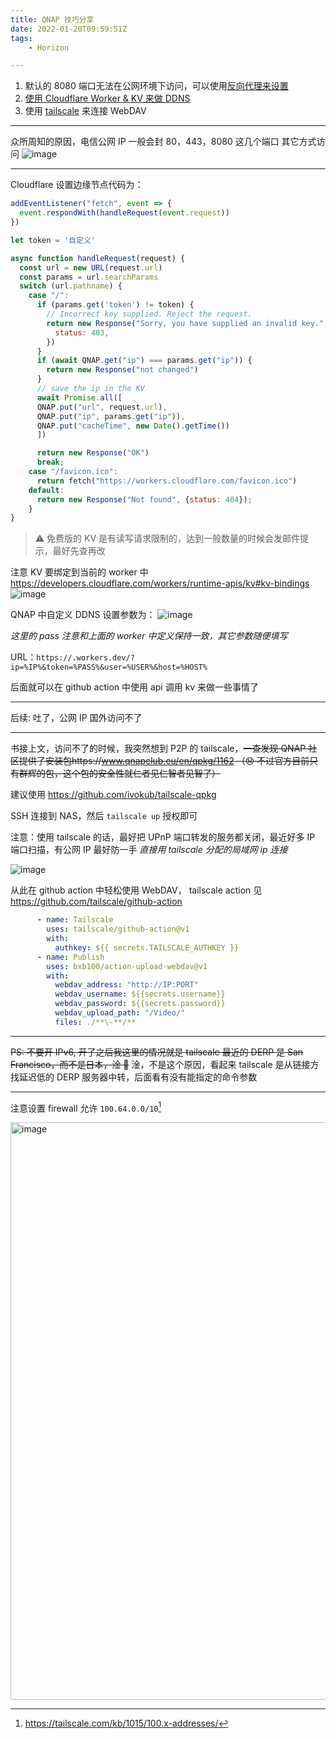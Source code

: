 ```yaml
---
title: QNAP 技巧分享
date: 2022-01-20T09:59:51Z
tags:
	- Horizon

---
```

1. 默认的 8080 端口无法在公网环境下访问，可以使用[反向代理来设置](#issuecomment-1017306273)
2. [使用 Cloudflare Worker & KV 来做 DDNS](#issuecomment-1017428570)
3. 使用 [tailscale](https://tailscale.com/) 来连接 WebDAV

---

<a id="issuecomment-1017306273"></a>
众所周知的原因，电信公网 IP 一般会封 80，443，8080 这几个端口
其它方式访问
![image](https://user-images.githubusercontent.com/20685961/150316729-9aff6b84-c564-4994-85b0-4f24803bac1c.png)


---

<a id="issuecomment-1017428570"></a>
Cloudflare 设置边缘节点代码为： 
```javascript
addEventListener("fetch", event => {
  event.respondWith(handleRequest(event.request))
})

let token = '自定义'

async function handleRequest(request) {
  const url = new URL(request.url)
  const params = url.searchParams
  switch (url.pathname) {
    case "/":
      if (params.get('token') != token) {
        // Incorrect key supplied. Reject the request.
        return new Response("Sorry, you have supplied an invalid key.", {
          status: 403,
        })
      }
      if (await QNAP.get("ip") === params.get("ip")) {
        return new Response("not changed")
      }
      // save the ip in the KV
      await Promise.all([
      QNAP.put("url", request.url),
      QNAP.put("ip", params.get("ip")),
      QNAP.put("cacheTime", new Date().getTime())
      ])

      return new Response("OK")
      break;
    case "/favicon.ico":
      return fetch("https://workers.cloudflare.com/favicon.ico")
    default:
      return new Response("Not found", {status: 404});
    }
}
```
> ⚠️ 免费版的 KV 是有读写请求限制的，达到一般数量的时候会发邮件提示，最好先查再改

注意 KV 要绑定到当前的 worker 中 https://developers.cloudflare.com/workers/runtime-apis/kv#kv-bindings
![image](https://user-images.githubusercontent.com/20685961/150333993-0e10898d-5eba-4f66-a6a2-844031830a7a.png)

QNAP 中自定义 DDNS 设置参数为： 
![image](https://user-images.githubusercontent.com/20685961/150336174-3e08d278-b912-4976-bc87-b3c396f7ad45.gif)

*这里的 pass 注意和上面的 worker 中定义保持一致，其它参数随便填写*

URL：`https://.workers.dev/?ip=%IP%&token=%PASS%&user=%USER%&host=%HOST%`

后面就可以在 github action 中使用 api 调用 kv 来做一些事情了

----

后续: 吐了，公网 IP 国外访问不了

---

<a id="issuecomment-1019415303"></a>
书接上文，访问不了的时候，我突然想到 P2P 的 tailscale，~~一查发现 QNAP 社区提供了安装包https://www.qnapclub.eu/en/qpkg/1162
（😞 不过官方目前只有群辉的包，这个包的安全性就仁者见仁智者见智了）~~

建议使用 https://github.com/ivokub/tailscale-qpkg

SSH 连接到 NAS，然后 `tailscale up` 授权即可

注意：使用 tailscale 的话，最好把 UPnP 端口转发的服务都关闭，最近好多 IP 端口扫描，有公网 IP 最好防一手
*直接用 tailscale 分配的局域网 ip 连接*

![image](https://user-images.githubusercontent.com/20685961/150665679-c124d31c-af44-4eb0-a4b1-7484cca349ad.png)

从此在 github action 中轻松使用 WebDAV， tailscale action 见 https://github.com/tailscale/github-action

```yaml
      - name: Tailscale
        uses: tailscale/github-action@v1
        with:
          authkey: ${{ secrets.TAILSCALE_AUTHKEY }}
      - name: Publish
        uses: bxb100/action-upload-webdav@v1
        with:
          webdav_address: "http://IP:PORT"
          webdav_username: ${{secrets.username}}
          webdav_password: ${{secrets.password}}
          webdav_upload_path: "/Video/"
          files: ./**\-**/**
```
---

~~PS: 不要开 IPv6, 开了之后我这里的情况就是 tailscale 最近的 DERP 是 San Francisco，而不是日本，淦 💩~~
淦，不是这个原因，看起来 tailscale 是从链接方找延迟低的 DERP 服务器中转，后面看有没有能指定的命令参数

---

<a id="issuecomment-1210272537"></a>
注意设置 firewall 允许 `100.64.0.0/10`[^1]

<img width="924" alt="image" src="https://user-images.githubusercontent.com/20685961/183841118-e9061ca2-c28a-497b-9ace-61f09135e297.png">



[^1]:https://tailscale.com/kb/1015/100.x-addresses/